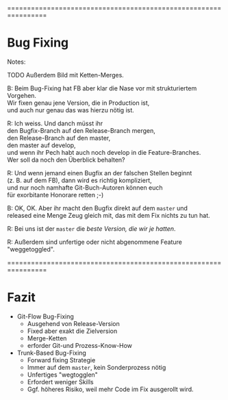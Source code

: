 
<!-- .slide: data-background-image="09-bug-fixing/bug-hunter.png"  data-background-opacity="1"  data-background-size="contain" -->


================================================================


<!-- .slide: data-background-image="09-bug-fixing/bug-hunter.png"  data-background-opacity="0.4"  data-background-size="contain" -->

# Bug Fixing


Notes: 

TODO Außerdem Bild mit Ketten-Merges.
  
B: Beim Bug-Fixing hat FB aber klar die Nase vor mit strukturiertem Vorgehen.\
Wir fixen genau jene Version, die in Production ist,\
und auch nur genau das was hierzu nötig ist.

R: Ich weiss. Und danch müsst ihr \
den Bugfix-Branch auf den Release-Branch mergen,\
den Release-Branch auf den master,\
den master auf develop,\
und wenn ihr Pech habt auch noch develop in die Feature-Branches.\
Wer soll da noch den Überblick behalten?

R: Und wenn jemand einen Bugfix an der falschen Stellen beginnt \
(z. B. auf dem FB), dann wird es richtig kompliziert,\
und nur noch namhafte Git-Buch-Autoren können euch\
für exorbitante Honorare retten ;-)

B: OK, OK. Aber ihr macht den Bugfix direkt auf dem `master` und\
released eine Menge Zeug gleich mit, das mit dem Fix nichts zu tun hat.

R: Bei uns ist der `master` die *beste Version, die wir je hatten*.

R: Außerdem sind unfertige oder nicht abgenommene Feature "weggetoggled".


================================================================


# Fazit

  * Git-Flow Bug-Fixing
    - Ausgehend von Release-Version
    - Fixed aber exakt die Zielversion
    - Merge-Ketten
    - erforder Git-und Prozess-Know-How
  * Trunk-Based Bug-Fixing
    - Forward fixing Strategie
    - Immer auf dem `master`, kein Sonderprozess nötig
    - Unfertiges "wegtogglen"
    - Erfordert weniger Skills
    - Ggf. höheres Risiko, weil mehr Code im Fix ausgerollt wird.
